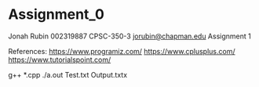 # Assignment_0

Jonah Rubin
002319887
CPSC-350-3
jorubin@chapman.edu
Assignment 1

References:
https://www.programiz.com/
https://www.cplusplus.com/
https://www.tutorialspoint.com/

g++ *.cpp
./a.out Test.txt Output.txtx
